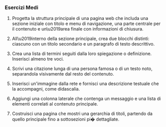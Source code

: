 ### Esercizi Medi

1. Progetta la struttura principale di una pagina web che includa una sezione iniziale con titolo e menu di navigazione, una parte centrale per il contenuto e un\u2019area finale con informazioni di chiusura.

2. All\u2019interno della sezione principale, crea due blocchi distinti: ciascuno con un titolo secondario e un paragrafo di testo descrittivo.

3. Crea una lista di termini seguiti dalla loro spiegazione o definizione. Inserisci almeno tre voci.

4. Scrivi una citazione lunga di una persona famosa o di un testo noto, separandola visivamente dal resto del contenuto.

5. Inserisci un'immagine dalla rete e fornisci una descrizione testuale che la accompagni, come didascalia.

6. Aggiungi una colonna laterale che contenga un messaggio e una lista di elementi correlati al contenuto principale.

7. Costruisci una pagina che mostri una gerarchia di titoli, partendo da quello principale fino a sottosezioni pi� dettagliate.


